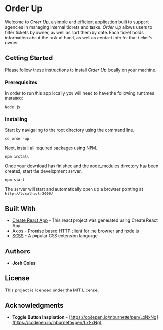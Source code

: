 # Order Up

Welcome to *Order Up*, a simple and efficient application built to support agencies in managing internal tickets and tasks. *Order Up* allows users to filter tickets by owner, as well as sort them by date. Each ticket holds information about the task at hand, as well as contact info for that ticket's owner.

## Getting Started

Please follow these instructions to install *Order Up* locally on your machine. 

### Prerequisites

In order to run this app locally you will need to have the following runtimes installed:

```
Node.js
```

### Installing

Start by navigating to the root directory using the command line.

```
cd order-up
```

Next, install all required packages using NPM.

```
npm install
```

Once your download has finished and the node_modules directory has been created, start the development server.

```
npm start
```

The server will start and automatically open up a browser pointing at `
http://localhost:3000/`


## Built With

* [Create React App](https://github.com/facebook/create-react-app) - This react project was generated using Create React App
* [Axios](https://github.com/axios/axios) - Promise based HTTP client for the browser and node.js
* [SCSS](https://sass-lang.com/) - A popular CSS extension language

## Authors

* **Josh Coles**

## License

This project is licensed under the MIT License.

## Acknowledgments

* **Toggle Button Inspiration** - [https://codepen.io/mburnette/pen/LxNxNg](https://codepen.io/mburnette/pen/LxNxNg)
